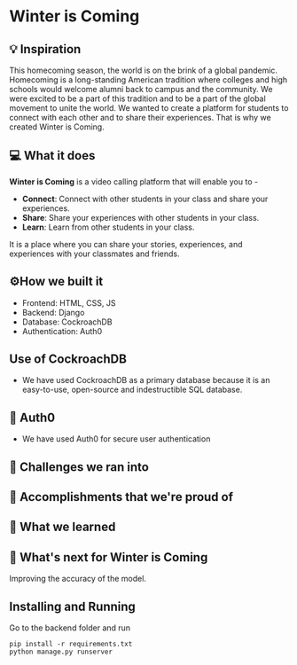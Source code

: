 # Winter is Coming

## 💡 Inspiration

This homecoming season, the world is on the brink of a global pandemic. Homecoming is a long-standing American tradition where colleges and high schools would welcome alumni back to campus and the community. We were excited to be a part of this tradition and to be a part of the global movement to unite the world. We wanted to create a platform for students to connect with each other and to share their experiences. That is why we created Winter is Coming.

## 💻 What it does

**Winter is Coming** is a video calling platform that will enable you to -

   - **Connect**: Connect with other students in your class and share your experiences.
   - **Share**: Share your experiences with other students in your class.
   - **Learn**: Learn from other students in your class.   

It is a place where you can share your stories, experiences, and experiences with your classmates and friends.

## ⚙️How we built it
- Frontend: HTML, CSS, JS
- Backend: Django
- Database: CockroachDB
- Authentication: Auth0

## Use of CockroachDB

- We have used CockroachDB as a primary database because it is an easy-to-use, open-source and indestructible SQL database.

## 🔑 Auth0

- We have used Auth0 for secure user authentication


## 🧠 Challenges we ran into


## 🏅 Accomplishments that we're proud of


## 📖 What we learned


## 🚀 What's next for Winter is Coming 

Improving the accuracy of the model.

## Installing and Running
Go to the backend folder and run
```
pip install -r requirements.txt
python manage.py runserver
```
